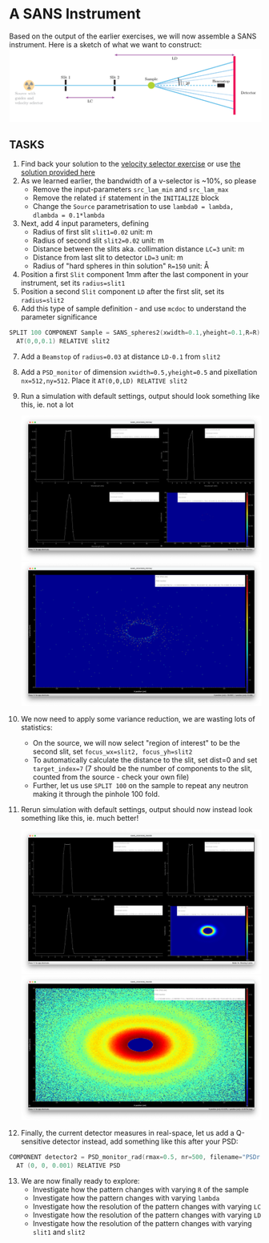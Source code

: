 # A SANS Instrument

Based on the output of the earlier exercises, we will now assemble a SANS instrument. Here is a sketch of what we want to construct:
![SANS sketch](pics/SANSsimple.png)

## TASKS
1. Find back your solution to the [velocity selector exercise](../../01_Monday_October_7th/04_Neutron_optics_exercises/Exercise_selector/) or use [the solution provided here](../../01_Monday_October_7th/04_Neutron_optics_exercises/Exercise_selector/solution/selector.instr)
2. As we learned earlier, the bandwidth of a v-selector is ~10%, so please
   * Remove the input-parameters `src_lam_min` and `src_lam_max`
   * Remove the related `if` statement in the `INITIALIZE` block
   * Change the `Source` parametrisation to use `lambda0 = lambda, dlambda = 0.1*lambda`
3. Next, add 4 input parameters, defining
   * Radius of first slit `slit1=0.02` unit: m 
   * Radius of second slit `slit2=0.02` unit: m  
   * Distance between the slits aka. collimation distance `LC=3` unit: m 
   * Distance from last slit to detector `LD=3` unit: m
   * Radius of "hard spheres in thin solution" `R=150` unit: Å
4. Position a first `Slit` component 1mm after the last component in your instrument, set its `radius=slit1`
5. Position a second `Slit` component `LD` after the first slit, set its `radius=slit2`
6. Add this type of sample definition - and use `mcdoc` to understand the parameter significance
```c
SPLIT 100 COMPONENT Sample = SANS_spheres2(xwidth=0.1,yheight=0.1,R=R)
  AT(0,0,0.1) RELATIVE slit2
```
7. Add a `Beamstop` of `radius=0.03` at distance `LD-0.1` from `slit2`
8. Add a `PSD_monitor` of dimension `xwidth=0.5,yheight=0.5` and pixellation `nx=512,ny=512`. Place it `AT(0,0,LD) RELATIVE slit2`
9. Run a simulation with default settings, output should look something like this, ie. not a lot

    ![Output 1](pics/output1.png)
    ![Log Output 1 SANS](pics/log-output1.png)

10. We now need to apply some variance reduction, we are wasting lots of statistics:
    * On the source, we will now select "region of interest" to be the second slit, set `focus_wx=slit2, focus_yh=slit2`
    * To automatically calculate the distance to the slit, set dist=0 and set `target_index=7` (7 should be the number of components to the slit, counted from the source - check your own file)
    * Further, let us use `SPLIT 100` on the sample to repeat any neutron making it through the pinhole 100 fold.
11. Rerun simulation with default settings, output should now instead look something like this, ie. much better!

    ![Output 1](pics/output2.png)
    ![Log Output 1 SANS](pics/log-output2.png)
12. Finally, the current detector measures in real-space, let us add a Q-sensitive detector instead, add something like this after your PSD:
```c
COMPONENT detector2 = PSD_monitor_rad(rmax=0.5, nr=500, filename="PSDr.dat", filename_av="PSDr_av.dat")
  AT (0, 0, 0.001) RELATIVE PSD
```
13. We are now finally ready to explore:
    * Investigate how the pattern changes with varying `R` of the sample    
    * Investigate how the pattern changes with varying `lambda`
    * Investigate how the resolution of the pattern changes with varying `LC`
    * Investigate how the resolution of the pattern changes with varying `LD`
	* Investigate how the resolution of the pattern changes with varying `slit1` and `slit2`
